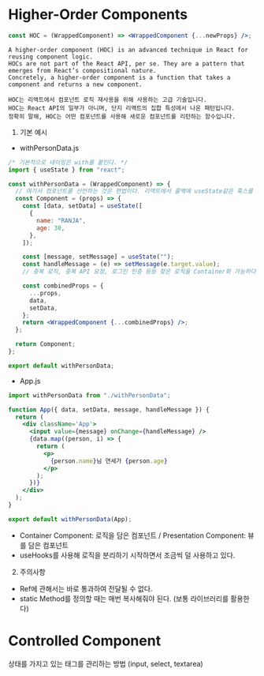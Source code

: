 # Higher-Order Components

```jsx
const HOC = (WrappedComponent) => <WrappedComponent {...newProps} />;
```

    A higher-order component (HOC) is an advanced technique in React for reusing component logic.
    HOCs are not part of the React API, per se. They are a pattern that emerges from React’s compositional nature.
    Concretely, a higher-order component is a function that takes a component and returns a new component.

    HOC는 리액트에서 컴포넌트 로직 재사용을 위해 사용하는 고급 기술입니다.
    HOC는 React API의 일부가 아니며, 단지 리액트의 집합 특성에서 나온 패턴입니다.
    정확히 말해, HOC는 어떤 컴포넌트를 사용해 새로운 컴포넌트를 리턴하는 함수입니다.

1. 기본 예시

- withPersonData.js

```jsx
/* 기본적으로 네이밍은 with를 붙인다. */
import { useState } from "react";

const withPersonData = (WrappedComponent) => {
  // 여기서 컴포넌트를 선언하는 것은 편법이다. 리액트에서 콜백에 useState같은 훅스를 사용할 수 없기 때문에 새로 선언해서 리턴해준다.
  const Component = (props) => {
    const [data, setData] = useState([
      {
        name: "RANJA",
        age: 30,
      },
    ]);

    const [message, setMessage] = useState("");
    const handleMessage = (e) => setMessage(e.target.value);
    // 중복 로직, 중복 API 요청, 로그인 인증 등등 잦은 로직을 Container화 가능하다.

    const combinedProps = {
      ...props,
      data,
      setData,
    };
    return <WrappedComponent {...combinedProps} />;
  };

  return Component;
};

export default withPersonData;
```

- App.js

```jsx
import withPersonData from "./withPersonData";

function App({ data, setData, message, handleMessage }) {
  return (
    <div className='App'>
      <input value={message} onChange={handleMessage} />
      {data.map((person, i) => {
        return (
          <p>
            {person.name}님 연세가 {person.age}
          </p>
        );
      })}
    </div>
  );
}

export default withPersonData(App);
```

- Container Component: 로직을 담은 컴포넌트 / Presentation Component: 뷰를 담은 컴포넌트
- useHooks를 사용해 로직을 분리하기 시작하면서 조금씩 덜 사용하고 있다.

2. 주의사항

- Ref에 관해서는 바로 통과하여 전달될 수 없다.
- static Method를 정의할 때는 매번 복사해줘야 된다. (보통 라이브러리를 활용한다)

# Controlled Component

상태를 가지고 있는 태그를 관리하는 방법 (input, select, textarea)
